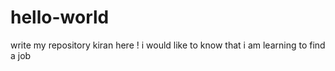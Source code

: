 # hello-world
write my repository 
kiran here !
i would like to know that  i am learning to find  a job 
